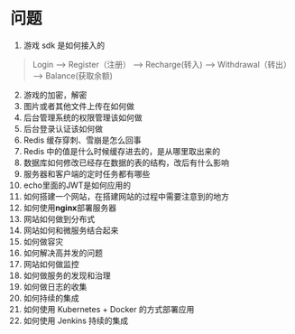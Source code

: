 # 问题

1. 游戏 sdk 是如何接入的

> Login --> Register（注册） --> Recharge(转入) --> Withdrawal（转出） --> Balance(获取余额)

2. 游戏的加密，解密
3. 图片或者其他文件上传在如何做
4. 后台管理系统的权限管理该如何做
5. 后台登录认证该如何做
6. Redis 缓存穿刺、雪崩是怎么回事
7. Redis 中的值是什么时候缓存进去的，是从哪里取出来的
8. 数据库如何修改已经存在数据的表的结构，改后有什么影响
9. 服务器和客户端的定时任务都有哪些
10. echo里面的JWT是如何应用的
11. 如何搭建一个网站，在搭建网站的过程中需要注意到的地方
12. 如何使用**nginx**部署服务器
13. 网站如何做到分布式
14. 网站如何和微服务结合起来
15. 如何做容灾
16. 如何解决高并发的问题
17. 网站如何做监控
18. 如何做服务的发现和治理
19. 如何做日志的收集
20. 如何持续的集成
21. 如何使用 Kubernetes + Docker 的方式部署应用
22. 如何使用 Jenkins 持续的集成


